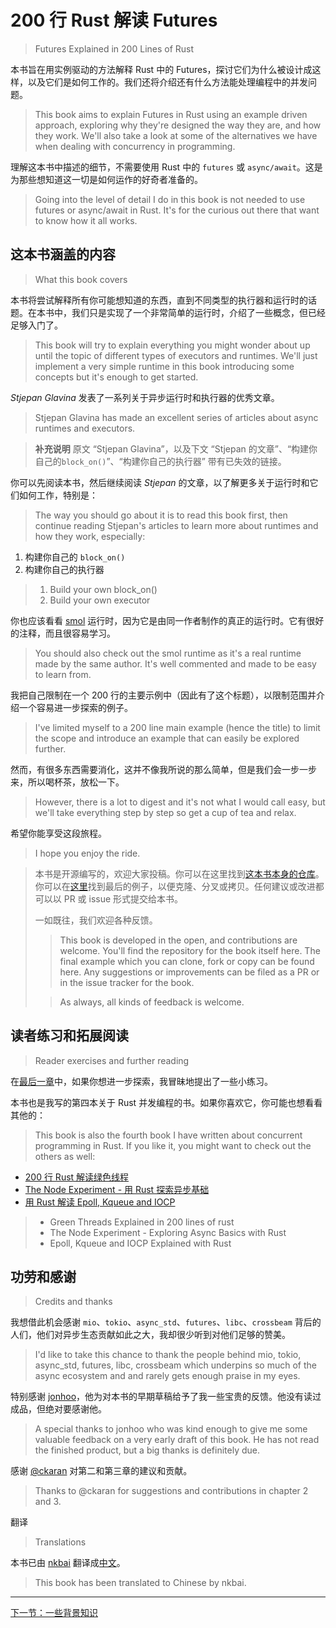 ﻿# 200 行 Rust 解读 Futures

> Futures Explained in 200 Lines of Rust

本书旨在用实例驱动的方法解释 Rust 中的 Futures，探讨它们为什么被设计成这样，以及它们是如何工作的。我们还将介绍还有什么方法能处理编程中的并发问题。

> This book aims to explain Futures in Rust using an example driven approach, exploring why they're designed the way they are, and how they work. We'll also take a look at some of the alternatives we have when dealing with concurrency in programming.

理解这本书中描述的细节，不需要使用 Rust 中的 `futures` 或 `async/await`。这是为那些想知道这一切是如何运作的好奇者准备的。

> Going into the level of detail I do in this book is not needed to use futures or async/await in Rust. It's for the curious out there that want to know how it all works.

## 这本书涵盖的内容

> What this book covers

本书将尝试解释所有你可能想知道的东西，直到不同类型的执行器和运行时的话题。在本书中，我们只是实现了一个非常简单的运行时，介绍了一些概念，但已经足够入门了。

> This book will try to explain everything you might wonder about up until the topic of different types of executors and runtimes. We'll just implement a very simple runtime in this book introducing some concepts but it's enough to get started.

*Stjepan Glavina* 发表了一系列关于异步运行时和执行器的优秀文章。

> Stjepan Glavina has made an excellent series of articles about async runtimes and executors.

> **补充说明** 原文 “Stjepan Glavina”，以及下文 “Stjepan 的文章”、“构建你自己的`block_on()`”、“构建你自己的执行器” 带有已失效的链接。

你可以先阅读本书，然后继续阅读 *Stjepan* 的文章，以了解更多关于运行时和它们如何工作，特别是：

> The way you should go about it is to read this book first, then continue reading Stjepan's articles to learn more about runtimes and how they work, especially:

1. 构建你自己的 `block_on()`
2. 构建你自己的执行器

> 1. Build your own block_on()
> 2. Build your own executor

你也应该看看 [smol](https://github.com/smol-rs/smol) 运行时，因为它是由同一作者制作的真正的运行时。它有很好的注释，而且很容易学习。

> You should also check out the smol runtime as it's a real runtime made by the same author. It's well commented and made to be easy to learn from.

我把自己限制在一个 200 行的主要示例中（因此有了这个标题），以限制范围并介绍一个容易进一步探索的例子。

> I've limited myself to a 200 line main example (hence the title) to limit the scope and introduce an example that can easily be explored further.

然而，有很多东西需要消化，这并不像我所说的那么简单，但是我们会一步一步来，所以喝杯茶，放松一下。

> However, there is a lot to digest and it's not what I would call easy, but we'll take everything step by step so get a cup of tea and relax.

希望你能享受这段旅程。

> I hope you enjoy the ride.

> 本书是开源编写的，欢迎大家投稿。你可以在这里找到[这本书本身的仓库](https://github.com/cfsamson/books-futures-explained)。你可以在[这里](https://github.com/cfsamson/examples-futures)找到最后的例子，以便克隆、分叉或拷贝。任何建议或改进都可以以 PR 或 issue 形式提交给本书。
>
> 一如既往，我们欢迎各种反馈。
>
> > This book is developed in the open, and contributions are welcome. You'll find the repository for the book itself here. The final example which you can clone, fork or copy can be found here. Any suggestions or improvements can be filed as a PR or in the issue tracker for the book.
>
> > As always, all kinds of feedback is welcome.

## 读者练习和拓展阅读

> Reader exercises and further reading

在[最后一章](conclusion-and-exercises.md)中，如果你想进一步探索，我冒昧地提出了一些小练习。

本书也是我写的第四本关于 Rust 并发编程的书。如果你喜欢它，你可能也想看看其他的：

> This book is also the fourth book I have written about concurrent programming in Rust. If you like it, you might want to check out the others as well:

- [200 行 Rust 解读绿色线程](https://cfsamson.gitbook.io/green-threads-explained-in-200-lines-of-rust/)
- [The Node Experiment - 用 Rust 探索异步基础](https://cfsamson.github.io/book-exploring-async-basics/)
- [用 Rust 解读 Epoll, Kqueue and IOCP](https://cfsamsonbooks.gitbook.io/epoll-kqueue-iocp-explained/)

> - Green Threads Explained in 200 lines of rust
> - The Node Experiment - Exploring Async Basics with Rust
> - Epoll, Kqueue and IOCP Explained with Rust

## 功劳和感谢

> Credits and thanks

我想借此机会感谢 `mio`、`tokio`、`async_std`、`futures`、`libc`、`crossbeam` 背后的人们，他们对异步生态贡献如此之大，我却很少听到对他们足够的赞美。

> I'd like to take this chance to thank the people behind mio, tokio, async_std, futures, libc, crossbeam which underpins so much of the async ecosystem and and rarely gets enough praise in my eyes.

特别感谢 [jonhoo](https://twitter.com/jonhoo)，他为对本书的早期草稿给予了我一些宝贵的反馈。他没有读过成品，但绝对要感谢他。

> A special thanks to jonhoo who was kind enough to give me some valuable feedback on a very early draft of this book. He has not read the finished product, but a big thanks is definitely due.

感谢 [@ckaran](https://github.com/ckaran) 对第二和第三章的建议和贡献。

> Thanks to @ckaran for suggestions and contributions in chapter 2 and 3.

翻译

> Translations

本书已由 [nkbai](https://github.com/nkbai) 翻译成[中文](https://stevenbai.top/rust/futures_explained_in_200_lines_of_rust/)。

> This book has been translated to Chinese by nkbai.

---

[下一节：一些背景知识](some-background-information.md)
